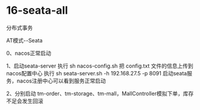 # 16-seata-all
分布式事务

AT模式--Seata


0、nacos正常启动

1、启动seata-server
    执行 sh nacos-config.sh 把 config.txt 文件的信息上传到nacos配置中心
    执行 sh seata-server.sh -h 192.168.27.5 -p 8091 启动seata服务，nacos注册中心可以看到服务正常启动

2、分别启动 tm-order、tm-storage、tm-mall，MallController模拟下单，库存不足会发生回滚
